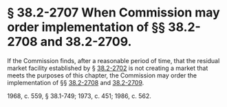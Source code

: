 # § 38.2-2707 When Commission may order implementation of §§ 38.2-2708 and 38.2-2709.

<p>If the Commission finds, after a reasonable period of time, that the residual market facility established by § <a href='http://law.lis.virginia.gov/vacode/38.2-2702/'>38.2-2702</a> is not creating a market that meets the purposes of this chapter, the Commission may order the implementation of §§ <a href='http://law.lis.virginia.gov/vacode/38.2-2708/'>38.2-2708</a> and <a href='http://law.lis.virginia.gov/vacode/38.2-2709/'>38.2-2709</a>.</p><p>1968, c. 559, § 38.1-749; 1973, c. 451; 1986, c. 562.</p>